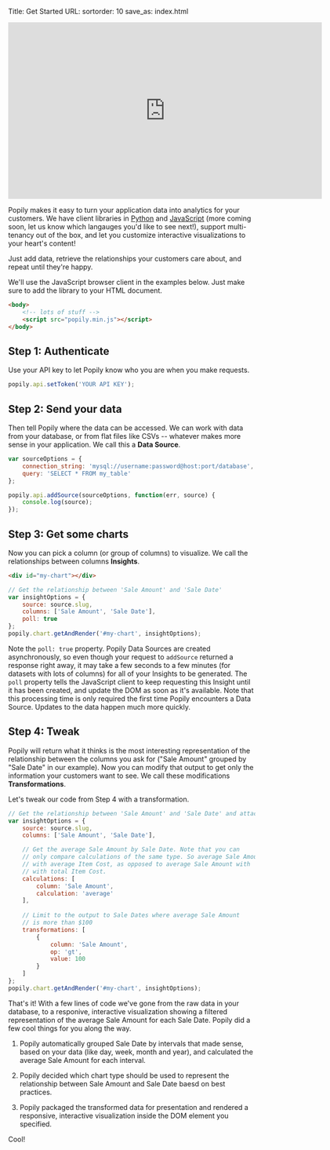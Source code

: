 Title: Get Started
URL: 
sortorder: 10
save_as: index.html

<p style="text-align:center;">
<iframe width="640" height="360" allowTransparency="true" mozallowfullscreen webkitallowfullscreen allowfullscreen style="background-color:transparent;" frameBorder="0" src="https://app.ilosvideos.com/embed/0zIRxC6MlJ3J"></iframe>
</p>

Popily makes it easy to turn your application data into analytics for your customers. We have client libraries in [Python](https://github.com/popily/popily-api) and [JavaScript](https://github.com/popily/popily-js) (more coming soon, let us know which langauges you'd like to see next!), support multi-tenancy out of the box, and let you customize interactive visualizations to your heart's content! 

Just add data, retrieve the relationships your customers care about, and repeat until they're happy.

We'll use the JavaScript browser client in the examples below. Just make sure to add the library to your HTML document. 

```html
<body>
    <!-- lots of stuff -->
    <script src="popily.min.js"></script>
</body>
```

## Step 1: Authenticate

Use your API key to let Popily know who you are when you make requests.

```javascript
popily.api.setToken('YOUR API KEY');
```

## Step 2: Send your data

Then tell Popily where the data can be accessed.  We can work with data from your database, or from flat files like CSVs -- whatever makes more sense in your application. We call this a **Data Source**.

```javascript
var sourceOptions = {
    connection_string: 'mysql://username:password@host:port/database',
    query: 'SELECT * FROM my_table'
};

popily.api.addSource(sourceOptions, function(err, source) {
    console.log(source); 
});
```

## Step 3: Get some charts

Now you can pick a column (or group of columns) to visualize. We call the relationships between columns **Insights**.  

```html
<div id="my-chart"></div>
```

```javascript
// Get the relationship between 'Sale Amount' and 'Sale Date'
var insightOptions = {
    source: source.slug, 
    columns: ['Sale Amount', 'Sale Date'],
    poll: true
};
popily.chart.getAndRender('#my-chart', insightOptions);
```

Note the `poll: true` property. Popily Data Sources are created asynchronously, so even though your request to `addSource` returned a response right away, it may take a few seconds to a few minutes (for datasets with lots of columns) for all of your Insights to be generated. The `poll` property tells the JavaScript client to keep requesting this Insight until it has been created, and update the DOM as soon as it's available. Note that this processing time is only required the first time Popily encounters a Data Source. Updates to the data happen much more quickly. 

## Step 4: Tweak

Popily will return what it thinks is the most interesting representation of the relationship between the columns you ask for ("Sale Amount" grouped by "Sale Date" in our example). Now you can modify that output to get only the information your customers want to see. We call these modifications **Transformations**. 

Let's tweak our code from Step 4 with a transformation.

```javascript
// Get the relationship between 'Sale Amount' and 'Sale Date' and attach the 
var insightOptions = {
    source: source.slug, 
    columns: ['Sale Amount', 'Sale Date'],

    // Get the average Sale Amount by Sale Date. Note that you can 
    // only compare calculations of the same type. So average Sale Amount 
    // with average Item Cost, as opposed to average Sale Amount with 
    // with total Item Cost. 
    calculations: [
        column: 'Sale Amount',
        calculation: 'average'
    ],
    
    // Limit to the output to Sale Dates where average Sale Amount 
    // is more than $100
    transformations: [
        {
            column: 'Sale Amount',
            op: 'gt',
            value: 100
        }
    ]
};
popily.chart.getAndRender('#my-chart', insightOptions);
```

That's it! With a few lines of code we've gone from the raw data in your database, to a responive, interactive visualization showing a filtered representation of the average Sale Amount for each Sale Date. Popily did a few cool things for you along the way. 

1. Popily automatically grouped Sale Date by intervals that made sense, based on your data (like day, week, month and year), and calculated the average Sale Amount for each interval.

2. Popily decided which chart type should be used to represent the relationship between Sale Amount and Sale Date baesd on best practices.

3. Popily packaged the transformed data for presentation and rendered a responsive, interactive visualization inside the DOM element you specified. 

Cool!